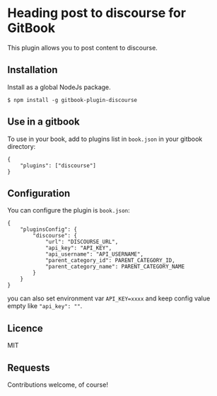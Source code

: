# Heading post to discourse for GitBook

This plugin allows you to post content to discourse.

## Installation

Install as a global NodeJs package.

```
$ npm install -g gitbook-plugin-discourse
```

## Use in a gitbook

To use in your book, add to plugins list in `book.json` in your gitbook directory:

```
{
    "plugins": ["discourse"]
}
```

## Configuration

You can configure the plugin is `book.json`:

```
{
    "pluginsConfig": {
        "discourse": {
            "url": "DISCOURSE_URL",
            "api_key": "API_KEY",
            "api_username": "API_USERNAME",
            "parent_category_id": PARENT_CATEGORY_ID,
            "parent_category_name": PARENT_CATEGORY_NAME
        }
    }
}
```

you can also set environment var `API_KEY=xxxx` and keep config value empty like `"api_key": ""`.

## Licence

MIT

## Requests

Contributions welcome, of course!
